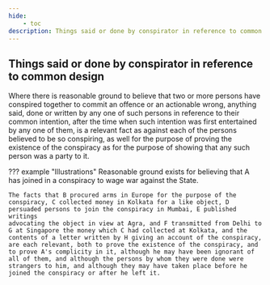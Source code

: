 ```yaml
---
hide:
    - toc
description: Things said or done by conspirator in reference to common design
---
```


## Things said or done by conspirator in reference to common design

Where there is reasonable ground to believe that two or more persons have conspired together to commit an offence or an actionable wrong, anything said, done or written by any one of such persons in reference to their common intention, after the time when such intention was first entertained by any one of them, is a relevant fact as against each of the persons believed to be so conspiring, as well for the purpose of proving the existence of the conspiracy as for the purpose of showing that any such person was a party to it.

??? example "Illustrations"
    Reasonable ground exists for believing that A has joined in a conspiracy to wage war against the State.

    The facts that B procured arms in Europe for the purpose of the conspiracy, C collected money in Kolkata for a like object, D persuaded persons to join the conspiracy in Mumbai, E published writings
    advocating the object in view at Agra, and F transmitted from Delhi to G at Singapore the money which C had collected at Kolkata, and the contents of a letter written by H giving an account of the conspiracy, are each relevant, both to prove the existence of the conspiracy, and to prove A's complicity in it, although he may have been ignorant of all of them, and although the persons by whom they were done were strangers to him, and although they may have taken place before he joined the conspiracy or after he left it.
